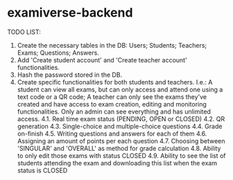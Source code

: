 # examiverse-backend
TODO LIST:
1. Create the necessary tables in the DB: Users; Students; Teachers; Exams; Questions; Answers.
2. Add 'Create student account' and 'Create teacher account' functionalities.
3. Hash the password stored in the DB.
4. Create specific functionalities for both students and teachers. I.e.: A student can view all exams, but can only access and attend one using a text code or a QR code; A teacher can only see the exams they've created and have access to exam creation, editing and monitoring functionalities. Only an admin can see everything and has unlimited access.
   4.1. Real time exam status (PENDING, OPEN or CLOSED)
   4.2. QR generation
   4.3. Single-choice and multiple-choice questions
   4.4. Grade on-finish
   4.5. Writing questions and answers for each of them
   4.6. Assigning an amount of points per each question
   4.7. Choosing between 'SINGULAR' and 'OVERALL' as method for grade calculation
   4.8. Ability to only edit those exams with status CLOSED
   4.9. Ability to see the list of students attending the exam and downloading this list when the exam status is CLOSED
